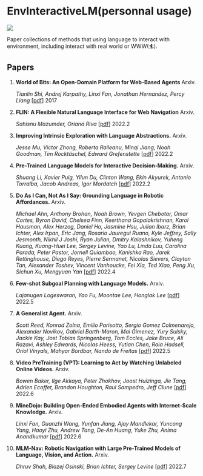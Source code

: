 # EnvInteractiveLM(personnal usage)

![](https://img.shields.io/github/last-commit/Timothyxxx/EnvInteractiveLM?color=green)

Paper collections of methods that using language to interact with environment, including interact with real world or WWW(🏄).

## Papers
1. **World of Bits: An Open-Domain Platform for Web-Based Agents** Arxiv.

   *Tianlin Shi, Andrej Karpathy, Linxi Fan, Jonathan Hernandez, Percy Liang*  [[pdf](https://proceedings.mlr.press/v70/shi17a.html)] 2017
2. **FLIN: A Flexible Natural Language Interface for Web Navigation** Arxiv.

   *Sahisnu Mazumder, Oriana Riva*  [[pdf](https://arxiv.org/abs/2010.12844)] 2022.2
3. **Improving Intrinsic Exploration with Language Abstractions.** Arxiv.

   *Jesse Mu, Victor Zhong, Roberta Raileanu, Minqi Jiang, Noah Goodman, Tim Rocktäschel, Edward Grefenstette*  [[pdf](https://arxiv.org/abs/2202.08938)] 2022.2

4. **Pre-Trained Language Models for Interactive Decision-Making.** Arxiv.

   *Shuang Li, Xavier Puig, Yilun Du, Clinton Wang, Ekin Akyurek, Antonio Torralba, Jacob Andreas, Igor Mordatch*  [[pdf](arxiv.org/abs/2202.01771)] 2022.2
   
5. **Do As I Can, Not As I Say: Grounding Language in Robotic Affordances.** Arxiv.

   *Michael Ahn, Anthony Brohan, Noah Brown, Yevgen Chebotar, Omar Cortes, Byron David, Chelsea Finn, Keerthana Gopalakrishnan, Karol Hausman, Alex Herzog, Daniel Ho, Jasmine Hsu, Julian Ibarz, Brian Ichter, Alex Irpan, Eric Jang, Rosario Jauregui Ruano, Kyle Jeffrey, Sally Jesmonth, Nikhil J Joshi, Ryan Julian, Dmitry Kalashnikov, Yuheng Kuang, Kuang-Huei Lee, Sergey Levine, Yao Lu, Linda Luu, Carolina Parada, Peter Pastor, Jornell Quiambao, Kanishka Rao, Jarek Rettinghouse, Diego Reyes, Pierre Sermanet, Nicolas Sievers, Clayton Tan, Alexander Toshev, Vincent Vanhoucke, Fei Xia, Ted Xiao, Peng Xu, Sichun Xu, Mengyuan Yan*  [[pdf](https://arxiv.org/abs/2204.01691)] 2022.4
     
6. **Few-shot Subgoal Planning with Language Models.** Arxiv.

   *Lajanugen Logeswaran, Yao Fu, Moontae Lee, Honglak Lee*  [[pdf](arxiv.org/abs/2202.01771)] 2022.5
 
7. **A Generalist Agent.** Arxiv.

   *Scott Reed, Konrad Zolna, Emilio Parisotto, Sergio Gomez Colmenarejo, Alexander Novikov, Gabriel Barth-Maron, Mai Gimenez, Yury Sulsky, Jackie Kay, Jost Tobias Springenberg, Tom Eccles, Jake Bruce, Ali Razavi, Ashley Edwards, Nicolas Heess, Yutian Chen, Raia Hadsell, Oriol Vinyals, Mahyar Bordbar, Nando de Freitas*  [[pdf](https://arxiv.org/abs/2205.06175)] 2022.5

8. **Video PreTraining (VPT): Learning to Act by Watching Unlabeled Online Videos.** Arxiv.

   *Bowen Baker, Ilge Akkaya, Peter Zhokhov, Joost Huizinga, Jie Tang, Adrien Ecoffet, Brandon Houghton, Raul Sampedro, Jeff Clune*  [[pdf](https://arxiv.org/abs/2206.11795)] 2022.6

9. **MineDojo: Building Open-Ended Embodied Agents with Internet-Scale Knowledge.** Arxiv.

   *Linxi Fan, Guanzhi Wang, Yunfan Jiang, Ajay Mandlekar, Yuncong Yang, Haoyi Zhu, Andrew Tang, De-An Huang, Yuke Zhu, Anima Anandkumar*  [[pdf](https://arxiv.org/abs/2206.08853)] 2022.6

10. **MLM-Nav: Robotic Navigation with Large Pre-Trained Models of Language, Vision, and Action.** Arxiv.

    *Dhruv Shah, Blazej Osinski, Brian Ichter, Sergey Levine*  [[pdf](https://arxiv.org/abs/2207.04429)] 2022.7
